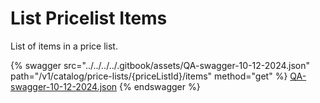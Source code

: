 # List Pricelist Items

List of items in a price list.

{% swagger src="../../../../.gitbook/assets/QA-swagger-10-12-2024.json" path="/v1/catalog/price-lists/{priceListId}/items" method="get" %}
[QA-swagger-10-12-2024.json](../../../../.gitbook/assets/QA-swagger-10-12-2024.json)
{% endswagger %}
